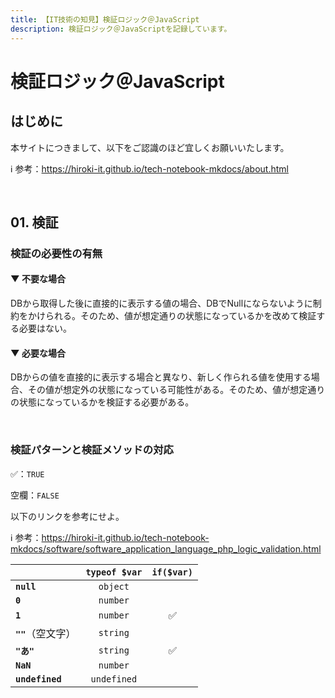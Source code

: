 ```yaml
---
title: 【IT技術の知見】検証ロジック＠JavaScript
description: 検証ロジック＠JavaScriptを記録しています。
---
```


# 検証ロジック＠JavaScript

## はじめに

本サイトにつきまして、以下をご認識のほど宜しくお願いいたします。

ℹ️ 参考：https://hiroki-it.github.io/tech-notebook-mkdocs/about.html

<br>

## 01. 検証

### 検証の必要性の有無

#### ▼ 不要な場合

DBから取得した後に直接的に表示する値の場合、DBでNullにならないように制約をかけられる。そのため、値が想定通りの状態になっているかを改めて検証する必要はない。

#### ▼ 必要な場合

DBからの値を直接的に表示する場合と異なり、新しく作られる値を使用する場合、その値が想定外の状態になっている可能性がある。そのため、値が想定通りの状態になっているかを検証する必要がある。

<br>

### 検証パターンと検証メソッドの対応

✅：```TRUE```

空欄：```FALSE```

以下のリンクを参考にせよ。

ℹ️ 参考：https://hiroki-it.github.io/tech-notebook-mkdocs/software/software_application_language_php_logic_validation.html

|                     | ```typeof $var``` | ```if($var)``` |
|:--------------------|:-----------------:|:--------------:|
| **```null```**      |   ```object```    |                |
| **```0```**         |   ```number```    |                |
| **```1```**         |   ```number```    |       ✅        |
| **```""```**（空文字）   |   ```string```    |                |
| **```"あ"```**       |   ```string```    |       ✅        |
| **```NaN```**       |   ```number```    |                |
| **```undefined```** |  ```undefined```  |                |

